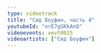 ```yaml
---
type: videotrack
title: "Сид Боуфин, часть 4"
youtubeId: "nrE7gGKkAnQ"
videoevents: vevt0015
videoartists: ["Сид Боуфин"]
---
```

